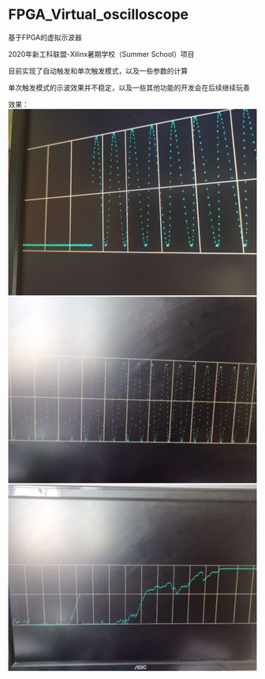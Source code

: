 # FPGA_Virtual_oscilloscope
基于FPGA的虚拟示波器

2020年新工科联盟-Xilinx暑期学校（Summer School）项目

目前实现了自动触发和单次触发模式，以及一些参数的计算

单次触发模式的示波效果并不稳定，以及一些其他功能的开发会在后续继续玩善



效果：
![image](https://github.com/GaiteSeven/FPGA_Virtual_oscilloscope/blob/master/image/1.jpg)
![image](https://github.com/GaiteSeven/FPGA_Virtual_oscilloscope/blob/master/image/2.jpg)
![image](https://github.com/GaiteSeven/FPGA_Virtual_oscilloscope/blob/master/image/3.jpg)
